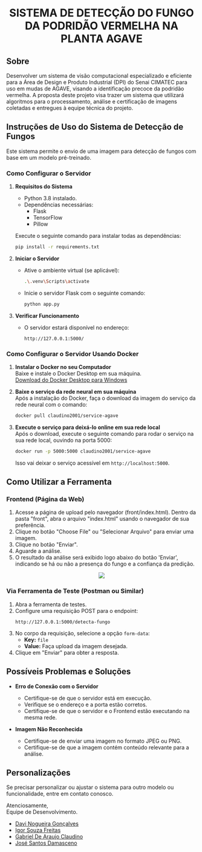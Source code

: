 <h1 align="center">
    <strong>SISTEMA DE DETECÇÃO DO FUNGO DA PODRIDÃO VERMELHA NA PLANTA AGAVE</strong>
</h1>

## Sobre

Desenvolver um sistema de visão computacional especializado e eficiente para a Área de Design e Produto Industrial (DPI) do Senai CIMATEC para uso em mudas de AGAVE, visando a identificação precoce da podridão vermelha. A proposta deste projeto visa trazer um sistema que utilizará algoritmos para o processamento, análise e certificação de imagens coletadas e entregues à equipe técnica do projeto. 

## Instruções de Uso do Sistema de Detecção de Fungos

Este sistema permite o envio de uma imagem para detecção de fungos com base em um modelo pré-treinado.

### Como Configurar o Servidor

1. **Requisitos do Sistema**
   - Python 3.8 instalado.
   - Dependências necessárias:
     - Flask
     - TensorFlow
     - Pillow

   Execute o seguinte comando para instalar todas as dependências:
   ```bash
   pip install -r requirements.txt
   ```

2. **Iniciar o Servidor**
   - Ative o ambiente virtual (se aplicável):
     ```bash
     .\.venv\Scripts\activate
     ```
   - Inicie o servidor Flask com o seguinte comando:
     ```bash
     python app.py
     ```

3. **Verificar Funcionamento**
   - O servidor estará disponível no endereço:
     ```
     http://127.0.0.1:5000/
     ```
### Como Configurar o Servidor Usando Docker

1. **Instalar o Docker no seu Computador**  
   Baixe e instale o Docker Desktop em sua máquina.  
   [Download do Docker Desktop para Windows](https://desktop.docker.com/win/main/amd64/Docker%20Desktop%20Installer.exe?utm_source=docker&utm_medium=webreferral&utm_campaign=docs-driven-download-win-amd64)

2. **Baixe o serviço da rede neural em sua máquina**  
   Após a instalação do Docker, faça o download da imagem do serviço da rede neural com o comando:  
   ```bash
   docker pull claudino2001/service-agave
   ```

3. **Execute o serviço para deixá-lo online em sua rede local**  
   Após o download, execute o seguinte comando para rodar o serviço na sua rede local, ouvindo na porta 5000:  
   ```bash
   docker run -p 5000:5000 claudino2001/service-agave
   ```
   Isso vai deixar o serviço acessível em `http://localhost:5000`.



## Como Utilizar a Ferramenta

### Frontend (Página da Web)
1. Acesse a página de upload pelo navegador (front/index.html). Dentro da pasta "front", abra o arquivo "index.html" usando o navegador de sua preferência.
3. Clique no botão "Choose File" ou "Selecionar Arquivo" para enviar uma imagem.
4. Clique no botão "Enviar".
5. Aguarde a análise.
6. O resultado da análise será exibido logo abaixo do botão 'Enviar', indicando se há ou não a presença do fungo e a confiança da predição.
<p align="center">
    <img src="https://github.com/user-attachments/assets/75d0247b-4170-4b5b-85eb-8a0115118a64">
</p>

### Via Ferramenta de Teste (Postman ou Similar)
1. Abra a ferramenta de testes.
2. Configure uma requisição POST para o endpoint:
   ```
   http://127.0.0.1:5000/detecta-fungo
   ```
3. No corpo da requisição, selecione a opção `form-data`:
   - **Key:** `file`
   - **Value:** Faça upload da imagem desejada.
4. Clique em "Enviar" para obter a resposta.

## Possíveis Problemas e Soluções
- **Erro de Conexão com o Servidor**
  - Certifique-se de que o servidor está em execução.
  - Verifique se o endereço e a porta estão corretos.
  -  Certifique-se de que o servidor e o Frontend estão executando na mesma rede.

- **Imagem Não Reconhecida**
  - Certifique-se de enviar uma imagem no formato JPEG ou PNG.
  - Certifique-se de que a imagem contém conteúdo relevante para a análise.

## Personalizações
Se precisar personalizar ou ajustar o sistema para outro modelo ou funcionalidade, entre em contato conosco.

Atenciosamente,  
Equipe de Desenvolvimento.
- [Davi Nogueira Gonçalves](https://github.com/)  
- [Igor Souza Freitas](https://github.com/IgorSF01)  
- [Gabriel De Araujo Claudino](https://github.com/Claudino2001)  
- [José Santos Damasceno](https://github.com/jos756H)  

